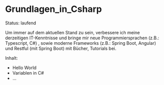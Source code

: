 # Grundlagen_in_Csharp
Status: laufend

Um immer auf dem aktuellen Stand zu sein, verbessere ich meine derzeitigen IT-Kenntnisse und bringe mir neue Programmiersprachen 
(z.B.: Typescript, C#) , sowie moderne Frameworks (z.B.: Spring Boot, Angular) und Restful (mit Spring Boot) mit Bücher, Tutorials bei.

Inhalt:
- Hello World
- Variablen in C#
- ...
